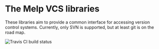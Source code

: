 # The Melp VCS libraries #

These libraries aim to provide a common interface for accessing version control systems. Currently, only SVN is
supported, but at least git is on the road map.

![Travis CI build status](https://secure.travis-ci.org/drm/MelpVcs.png)